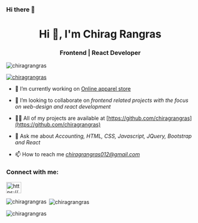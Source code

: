 ### Hi there 👋

<!--
**chiragrangras/chiragrangras** is a ✨ _special_ ✨ repository because its `README.md` (this file) appears on your GitHub profile.

Here are some ideas to get you started:

- 🔭 I’m currently working on ...
- 🌱 I’m currently learning ...
- 👯 I’m looking to collaborate on ...
- 🤔 I’m looking for help with ...
- 💬 Ask me about ...
- 📫 How to reach me: ...
- 😄 Pronouns: ...
- ⚡ Fun fact: ...
-->

<h1 align="center">Hi 👋, I'm Chirag Rangras</h1>
<h3 align="center">Frontend | React Developer</h3>

<p align="left"> <img src="https://komarev.com/ghpvc/?username=chiragrangras&label=Profile%20views&color=0e75b6&style=flat" alt="chiragrangras" /> </p>


<p align="left"> <a href="https://github.com/ryo-ma/github-profile-trophy"><img src="https://github-profile-trophy.vercel.app/?username=chiragrangras" alt="chiragrangras" /></a> </p>

- 🔭 I’m currently working on [Online apparel store](https://stirring-chimera-fc8c36.netlify.app/)

- 👯 I’m looking to collaborate on *frontend related projects with the focus on web-design and react development*

- 👨‍💻 All of my projects are available at [https://github.com/chiragrangras](https://github.com/chiragrangras)

- 💬 Ask me about *Accounting, HTML, CSS, Javascript, JQuery, Bootstrap and React*

- 📫 How to reach me *chiragrangras012@gmail.com*

<h3 align="left">Connect with me:</h3>
<p align="left">
<a href="https://www.linkedin.com/in/chirag-rangras-626a75133/" target="blank"><img align="center" src="https://raw.githubusercontent.com/rahuldkjain/github-profile-readme-generator/master/src/images/icons/Social/linked-in-alt.svg" alt="https://www.linkedin.com/in/chirag-rangras-626a75133/" height="30" width="40" /></a>
</p>

<!-- <h3 align="left">Languages and Tools:</h3> -->


<p><img align="left" src="https://github-readme-stats.vercel.app/api/top-langs?username=chiragrangras&show_icons=true&locale=en&layout=compact" alt="chiragrangras" /></p>


<p>&nbsp;<img align="center" src="https://github-readme-stats.vercel.app/api?username=chiragrangras&show_icons=true&locale=en" alt="chiragrangras" /></p>

<p><img align="center" src="https://github-readme-streak-stats.herokuapp.com/?user=chiragrangras&" alt="chiragrangras" /></p>
